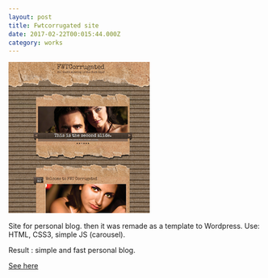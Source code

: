 ```yaml
---
layout: post
title: Fwtcorrugated site
date: 2017-02-22T00:015:44.000Z
category: works
---
```


[<img src="/images/fulls/fwtcorrugated.png" class="image">](/my-works/fwtcorrugated/index.html)

Site for personal blog. then it was remade as a template to Wordpress.
Use: HTML, CSS3, simple JS (carousel).

Result : simple and fast personal blog.

[See here](/my-works/fwtcorrugated/index.html)